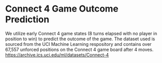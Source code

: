 # Connect 4 Game Outcome Prediction

We utilize early Connect 4 game states (8 turns elapsed with no player in position to win) to predict the outcome of the game. The dataset used is sourced from the UCI Machine Learning respository and contains over 67,557 unforced positions on the Connect 4 game board after 4 moves.
https://archive.ics.uci.edu/ml/datasets/Connect-4
